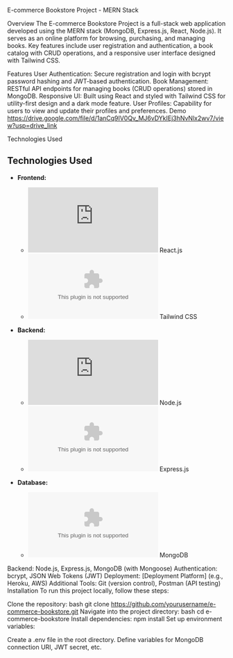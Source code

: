 E-commerce Bookstore Project - MERN Stack

Overview
The E-commerce Bookstore Project is a full-stack web application developed using the MERN stack (MongoDB, Express.js, React, Node.js). It serves as an online platform for browsing, purchasing, and managing books. Key features include user registration and authentication, a book catalog with CRUD operations, and a responsive user interface designed with Tailwind CSS.

Features
User Authentication: Secure registration and login with bcrypt password hashing and JWT-based authentication.
Book Management: RESTful API endpoints for managing books (CRUD operations) stored in MongoDB.
Responsive UI: Built using React and styled with Tailwind CSS for utility-first design and a dark mode feature.
User Profiles: Capability for users to view and update their profiles and preferences.
Demo
https://drive.google.com/file/d/1anCq9IV0Qv_MJ6vDYkIEj3hNvNlx2wv7/view?usp=drive_link

Technologies Used
## Technologies Used

- **Frontend:** 
  - ![React.js](https://logo.clearbit.com/reactjs.org) React.js
  - ![Tailwind CSS](https://logo.clearbit.com/tailwindcss.com) Tailwind CSS

- **Backend:** 
  - ![Node.js](https://logo.clearbit.com/nodejs.org) Node.js
  - ![Express.js](https://logo.clearbit.com/expressjs.com) Express.js

- **Database:** 
  - ![MongoDB](https://logo.clearbit.com/mongodb.com) MongoDB

Backend: Node.js, Express.js, MongoDB (with Mongoose)
Authentication: bcrypt, JSON Web Tokens (JWT)
Deployment: [Deployment Platform] (e.g., Heroku, AWS)
Additional Tools: Git (version control), Postman (API testing)
Installation
To run this project locally, follow these steps:

Clone the repository:
bash
git clone https://github.com/yourusername/e-commerce-bookstore.git
Navigate into the project directory:
bash
cd e-commerce-bookstore
Install dependencies:
npm install
Set up environment variables:

Create a .env file in the root directory.
Define variables for MongoDB connection URI, JWT secret, etc.
